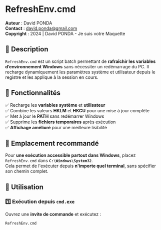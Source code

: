 # RefreshEnv.cmd

**Auteur** : David PONDA  
**Contact** : david.ponda@gmail.com  
**Copyright** : 2024 | David PONDA - Je suis votre Maquette

## 🌟 Description
`RefreshEnv.cmd` est un script batch permettant de **rafraîchir les variables d’environnement Windows** sans nécessiter un redémarrage du PC. Il recharge dynamiquement les paramètres système et utilisateur depuis le registre et les applique à la session en cours.

## 🚀 Fonctionnalités
✅ Recharge les **variables système** et **utilisateur**  
✅ Combine les valeurs **HKLM** et **HKCU** pour une mise à jour complète  
✅ Met à jour le **PATH** sans redémarrer Windows  
✅ Supprime les **fichiers temporaires** après exécution  
✅ **Affichage amélioré** pour une meilleure lisibilité  

## 📌 Emplacement recommandé
Pour **une exécution accessible partout dans Windows**, placez `RefreshEnv.cmd` dans **`C:\Windows\System32`**.  
Cela permet de l'exécuter depuis **n'importe quel terminal**, sans spécifier son chemin complet.

## 🔧 Utilisation
### 1️⃣ **Exécution depuis `cmd.exe`**
Ouvrez une **invite de commande** et exécutez :
```bash
RefreshEnv.cmd